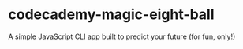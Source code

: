 # codecademy-magic-eight-ball
A simple JavaScript CLI app built to predict your future (for fun, only!)
